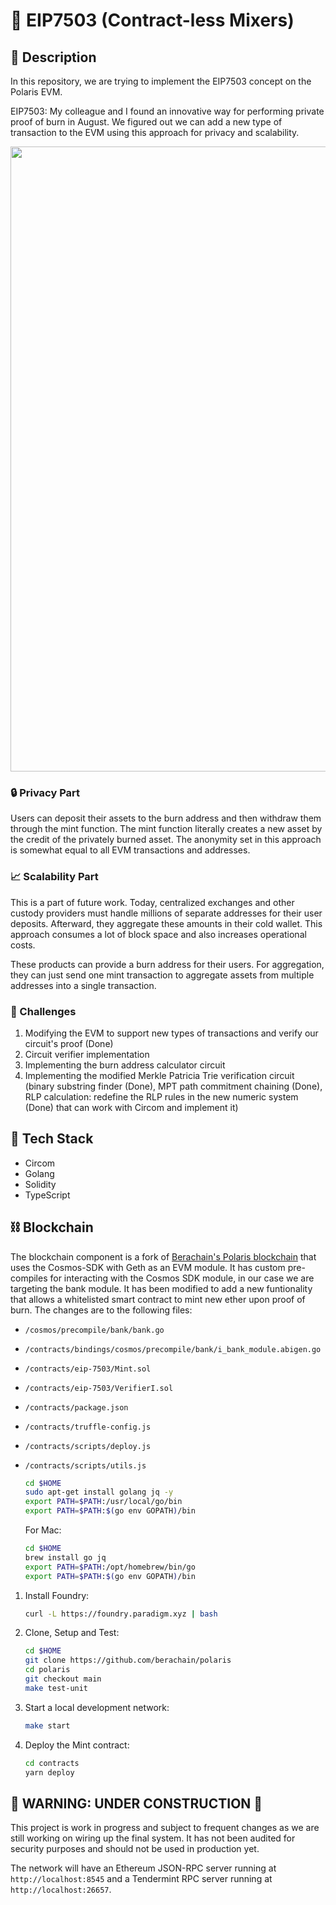 # 📛 EIP7503 (Contract-less Mixers)

## 📝 Description

In this repository, we are trying to implement the EIP7503 concept on the Polaris EVM.

EIP7503: My colleague and I found an innovative way for performing private proof of burn in August. We figured out we can add a new type of transaction to the EVM using this approach for privacy and scalability.


<img src="https://github.com/irnb/eip-7503-chain/assets/41897852/b9ccf391-6c11-4b79-bc60-1dfa33b81ef6" width="700" height="1000">



### 🔒 Privacy Part

Users can deposit their assets to the burn address and then withdraw them through the mint function. The mint function literally creates a new asset by the credit of the privately burned asset. The anonymity set in this approach is somewhat equal to all EVM transactions and addresses.

### 📈 Scalability Part

This is a part of future work. Today, centralized exchanges and other custody providers must handle millions of separate addresses for their user deposits. Afterward, they aggregate these amounts in their cold wallet. This approach consumes a lot of block space and also increases operational costs. 

These products can provide a burn address for their users. For aggregation, they can just send one mint transaction to aggregate assets from multiple addresses into a single transaction.

### 💪 Challenges

1. Modifying the EVM to support new types of transactions and verify our circuit's proof (Done)
2. Circuit verifier implementation
3. Implementing the burn address calculator circuit
4. Implementing the modified Merkle Patricia Trie verification circuit (binary substring finder (Done), MPT path commitment chaining (Done), RLP calculation: redefine the RLP rules in the new numeric system (Done) that can work with Circom and implement it)

## 🧰 Tech Stack

- Circom
- Golang
- Solidity
- TypeScript

## ⛓️ Blockchain

The blockchain component is a fork of [Berachain's Polaris blockchain](https://github.com/berachain/polaris) that uses the Cosmos-SDK with Geth as an EVM module. It has custom pre-compiles for interacting with the Cosmos SDK module, in our case we are targeting the bank module. It has been modified to add a new funtionality that allows a whitelisted smart contract to mint new ether upon proof of burn. The changes are to the following files:

 - `/cosmos/precompile/bank/bank.go`
 - `/contracts/bindings/cosmos/precompile/bank/i_bank_module.abigen.go`
 - `/contracts/eip-7503/Mint.sol`
 - `/contracts/eip-7503/VerifierI.sol`
 - `/contracts/package.json`
 - `/contracts/truffle-config.js`
 - `/contracts/scripts/deploy.js`
 - `/contracts/scripts/utils.js`


   ```sh
   cd $HOME
   sudo apt-get install golang jq -y
   export PATH=$PATH:/usr/local/go/bin
   export PATH=$PATH:$(go env GOPATH)/bin
   ```

   For Mac:

   ```sh
   cd $HOME
   brew install go jq
   export PATH=$PATH:/opt/homebrew/bin/go
   export PATH=$PATH:$(go env GOPATH)/bin
   ```

1. Install Foundry:

   ```sh
   curl -L https://foundry.paradigm.xyz | bash
   ```

2. Clone, Setup and Test:

   ```sh
   cd $HOME
   git clone https://github.com/berachain/polaris
   cd polaris
   git checkout main
   make test-unit
   ```

3. Start a local development network:

   ```sh
   make start
   ```

4. Deploy the Mint contract:

   ```sh
   cd contracts
   yarn deploy
   ```

## 🚧 WARNING: UNDER CONSTRUCTION 🚧

This project is work in progress and subject to frequent changes as we are still working on wiring up the final system.
It has not been audited for security purposes and should not be used in production yet.

The network will have an Ethereum JSON-RPC server running at `http://localhost:8545` and a Tendermint RPC server running at `http://localhost:26657`.
